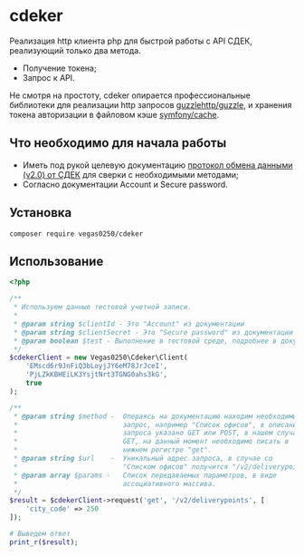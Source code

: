 # cdeker

Реализация http клиента php для быстрой работы с API СДЕК, реализующий  только два 
метода.

* Получение токена;
* Запрос к API.

Не смотря на простоту, cdeker опирается профессиональные 
библиотеки для реализации http запросов [guzzlehttp/guzzle](https://github.com/guzzle/guzzle), 
и хранения токена авторизации в файловом кэше [symfony/cache](https://github.com/symfony/cache).

## Что необходимо для начала работы
* Иметь под рукой целевую документацию [протокол обмена данными (v2.0) от СДЕК](https://api-docs.cdek.ru/)
для сверки с необходимыми методами;
* Согласно документации Account и Secure password.

## Установка
```console
composer require vegas0250/cdeker
```

## Использование

```php
<?php

/**
 * Используем данные тестовой учетной записи.
 * 
 * @param string $clientId - Это "Account" из документации
 * @param string $clientSecret - Это "Secure password" из документации
 * @param boolean $test - Выполнение в тестовой среде, подробнее в документации 
 */
$cdekerClient = new Vegas0250\Cdeker\Client(
    'EMscd6r9JnFiQ3bLoyjJY6eM78JrJceI', 
    'PjLZkKBHEiLK3YsjtNrt3TGNG0ahs3kG', 
    true
);

/**
 * @param string $method -  Операясь на документацию находим необходимый 
 *                          запрос, например "Список офисов", в описании 
 *                          запроса указано GET или POST, в нашем случае 
 *                          GET, на данный момент необходимо писать в 
 *                          нижнем регистре "get".
 * @param string $url    -  Уникальный адрес запроса, в случае со 
 *                          "Списком офисов" получится "/v2/deliverypoints"
 * @param array $params -   Список передаваемых параметров, в виде
 *                          ассоциативного массива. 
 */
$result = $cdekerClient->request('get', '/v2/deliverypoints', [
    'city_code' => 250
]);

# Выведем ответ
print_r($result);
```